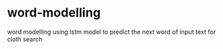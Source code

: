 # word-modelling
word modelling using lstm model to predict the next word of input text for cloth search
